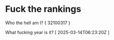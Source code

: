 # Fuck the rankings

Who the hell am I?
{ 32100317 }

What fucking year is it?
[ 2025-03-14T06:23:20Z ]
